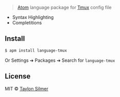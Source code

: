 > [Atom](https://atom.io) language package for [Tmux](http://tmux.github.io/) config file

* Syntax Highlighting
* Completitions

## Install

```bash
$ apm install language-tmux
```

Or Settings ➔ Packages ➔ Search for `language-tmux`

## License

MIT © [Taylon Silmer](https://github.com/taylon)
